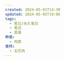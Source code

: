 ```yaml
---
created: 2024-05-01T14:30
updated: 2024-05-05T19:06
tags:
  - 笔记/永久笔记
  - 笔记
  - 菜谱
种类:
  - 肉类
食材:
  - 五花肉
---
```



